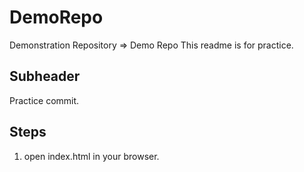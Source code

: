# DemoRepo
Demonstration Repository => Demo Repo
This readme is for practice.

## Subheader

Practice commit.

## Steps

1. open index.html in your browser.